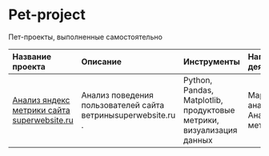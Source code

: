 # Pet-project

Пет-проекты, выполненные самостоятельно

|Название проекта  |Описание  |Инструменты  |Направления деятельности|
|:--|:--|:--|:--|
|[Анализ яндекс метрики сайта superwebsite.ru](https://github.com/Yulia-Kalenova/Pet-project/blob/main/%D0%90%D0%BD%D0%B0%D0%BB%D0%B8%D0%B7_%D0%AF%D0%9C.ipynb) | Анализ поведения пользователей сайта ветриныsuperwebsite.ru .|Python, Pandas, Matplotlib, продуктовые метрики, визуализация данных  |Маркетинг-аналитик, Аналитика метрик|
